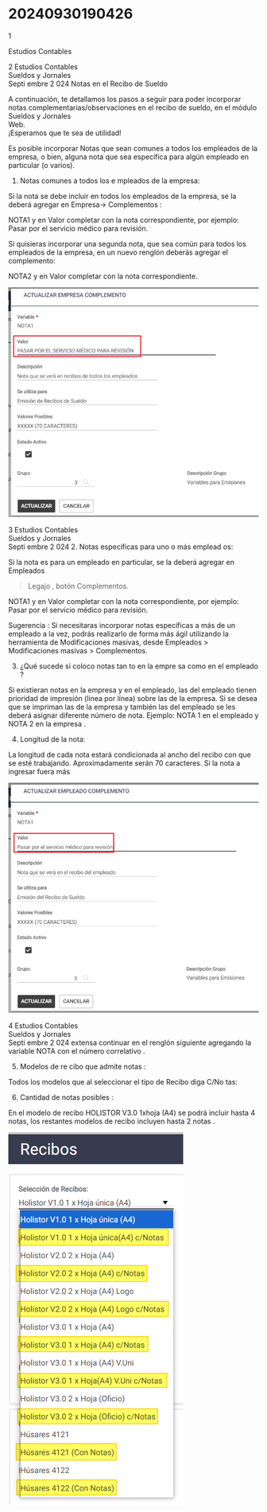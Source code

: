 # 20240930190426

 1 
 
  
Estudios Contables  


 
 
 
 2 Estudios Contables  
Sueldos y Jornales  
Septi embre 2 024 Notas en el Recibo de Sueldo  
 
A continuación, te detallamos los pasos a seguir para poder incorporar notas 
complementarias/observaciones en el recibo de sueldo, en el módulo Sueldos y Jornales  
Web.   
¡Esperamos que te sea de utilidad!   
 
 
Es posible incorporar Notas que sean comunes a todos los empleados de la empresa, o 
bien, alguna nota que sea específica para algún empleado en particular (o varios).  
 
1. Notas comunes a todos los e mpleados de la empresa:  
 
Si la nota se debe incluir en todos los empleados de la empresa, se la deberá 
agregar en Empresa→ Complementos : 
 
NOTA1 y en Valor  completar con la nota correspondiente, por ejemplo: Pasar por 
el servicio médico para revisión.  
  
 
 
Si quisieras incorporar una segunda nota, que sea común para todos los 
empleados de la empresa, en un nuevo renglón deberás agregar el complemento:  
 
NOTA2  y en Valor  completar con la nota correspondiente.  
 
 


![Image 1 from page 1](images/image_1_1.png)

 
 
 
 3 Estudios Contables  
Sueldos y Jornales  
Septi embre 2 024 2. Notas específicas  para uno o más  emplead os: 
 
Si la nota es para un empleado en particular, se la deberá agregar en Empleados  
> Legajo , botón Complementos.  
 
NOTA1 y en Valor  completar con la nota correspondiente, por ejemplo: Pasar por 
el servicio médico para revisión.  
 
 
  
Sugerencia : Si necesitaras incorporar notas específicas a más de un empleado a la 
vez, podrás realizarlo de forma más ágil utilizando la herramienta de 
Modificaciones masivas, desde Empleados > Modificaciones masivas > 
Complementos.  
 
3. ¿Qué sucede si coloco notas tan to en la empre sa como en el empleado ? 
 
Si existieran notas en la empresa y en el empleado, las del empleado tienen 
prioridad de impresión (línea por línea) sobre las de la empresa. Si se desea que se 
impriman las de la empresa y también las del empleado se les deberá asignar 
diferente número de  nota. Ejemplo:  NOTA 1 en el empleado y  NOTA 2 en la 
empresa . 
 
4. Longitud de la nota:  
 
La longitud de cada nota estará condicionada al ancho del recibo con que se esté 
trabajando. Aproximadamente serán 70 caracteres. Si la nota a ingresar fuera más 


![Image 1 from page 2](images/image_2_1.png)

 
 
 
 4 Estudios Contables  
Sueldos y Jornales  
Septi embre 2 024 extensa continuar en el renglón siguiente agregando la variable NOTA con el 
número correlativo . 
 
5. Modelos de re cibo que admite notas : 
 
Todos los  modelos que al seleccionar el tipo de Recibo diga C/No tas: 
 
 
 
6. Cantidad de  notas posibles : 
 
En el modelo de recibo HOLISTOR V3.0 1xhoja (A4) se podrá incluir hasta 4 notas, 
los restantes modelos de recibo incluyen hasta 2 notas . 
 
 
 
  
  
 


![Image 1 from page 3](images/image_3_1.png)

